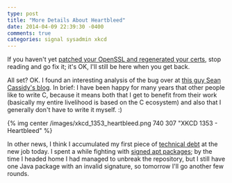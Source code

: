 ```yaml
---
type: post
title: "More Details About Heartbleed"
date: 2014-04-09 22:39:30 -0400
comments: true
categories: signal sysadmin xkcd
---
```

If you haven't yet [patched your OpenSSL and regenerated your certs](http://heartbleed.com), stop reading and go fix it; it's OK, I'll still be here when you get back.

All set?  OK.  I found an interesting analysis of the bug over at [this guy Sean Cassidy's blog](http://blog.existentialize.com/diagnosis-of-the-openssl-heartbleed-bug.html).  In brief: I have been happy for many years that other people like to write C, because it means both that I get to benefit from their work (basically my entire livelihood is based on the C ecosystem) and also that I generally don't have to write it myself. :)

{% img center /images/xkcd_1353_heartbleed.png 740 307 "XKCD 1353 - Heartbleed" %}

<!-- more -->

In other news, I think I accumulated my first piece of [technical debt](http://martinfowler.com/bliki/TechnicalDebt.html) at the new job today.  I spent a while fighting with [signed apt packages](http://blog.jonliv.es/2011/04/26/creating-your-own-signed-apt-repository-and-debian-packages/); by the time I headed home I had managed to unbreak the repository, but I still have one Java package with an invalid signature, so tomorrow I'll go another few rounds.
